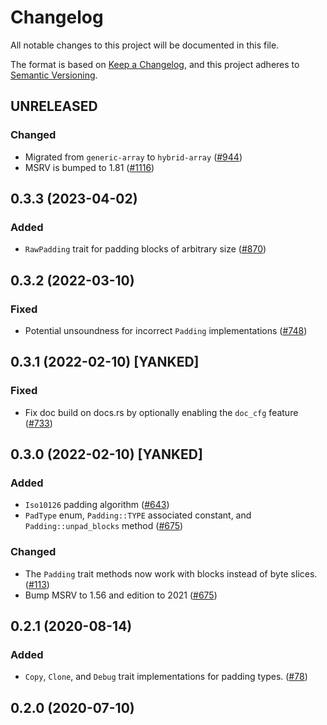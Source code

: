 # Changelog
All notable changes to this project will be documented in this file.

The format is based on [Keep a Changelog](https://keepachangelog.com/en/1.0.0/),
and this project adheres to [Semantic Versioning](https://semver.org/spec/v2.0.0.html).

## UNRELEASED
### Changed
- Migrated from `generic-array` to `hybrid-array` ([#944])
- MSRV is bumped to 1.81 ([#1116])

[#944]: https://github.com/RustCrypto/utils/pull/944
[#1116]: https://github.com/RustCrypto/utils/pull/1116

## 0.3.3 (2023-04-02)
### Added
- `RawPadding` trait for padding blocks of arbitrary size ([#870])

[#870]: https://github.com/RustCrypto/utils/pull/870

## 0.3.2 (2022-03-10)
### Fixed
- Potential unsoundness for incorrect `Padding` implementations ([#748])

[#748]: https://github.com/RustCrypto/utils/pull/748

## 0.3.1 (2022-02-10) [YANKED]
### Fixed
- Fix doc build on docs.rs by optionally enabling the `doc_cfg` feature ([#733])

[#733]: https://github.com/RustCrypto/utils/pull/733

## 0.3.0 (2022-02-10) [YANKED]
### Added
- `Iso10126` padding algorithm ([#643])
- `PadType` enum, `Padding::TYPE` associated constant, and `Padding::unpad_blocks` method ([#675])

### Changed
- The `Padding` trait methods now work with blocks instead of byte slices. ([#113])
- Bump MSRV to 1.56 and edition to 2021  ([#675])

[#113]: https://github.com/RustCrypto/utils/pull/113
[#643]: https://github.com/RustCrypto/utils/pull/643
[#675]: https://github.com/RustCrypto/utils/pull/675

## 0.2.1 (2020-08-14)
### Added
- `Copy`, `Clone`, and `Debug` trait implementations for padding types. ([#78])

[#78]: https://github.com/RustCrypto/utils/pull/78

## 0.2.0 (2020-07-10)
